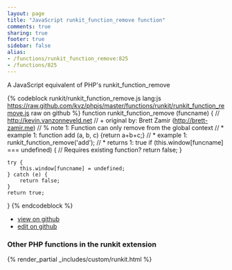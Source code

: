 ```yaml
---
layout: page
title: "JavaScript runkit_function_remove function"
comments: true
sharing: true
footer: true
sidebar: false
alias:
- /functions/runkit_function_remove:825
- /functions/825
---
```

<!-- Generated by Rakefile:build -->
A JavaScript equivalent of PHP's runkit_function_remove

{% codeblock runkit/runkit_function_remove.js lang:js https://raw.github.com/kvz/phpjs/master/functions/runkit/runkit_function_remove.js raw on github %}
function runkit_function_remove (funcname) {
    // http://kevin.vanzonneveld.net
    // +   original by: Brett Zamir (http://brett-zamir.me)
    // %          note 1: Function can only remove from the global context
    // *     example 1: function add (a, b, c) {return a+b+c;}
    // *     example 1: runkit_function_remove('add');
    // *     returns 1: true
    if (this.window[funcname] === undefined) { // Requires existing function?
        return false;
    }

    try {
        this.window[funcname] = undefined;
    } catch (e) {
        return false;
    }
    return true;
}
{% endcodeblock %}

 - [view on github](https://github.com/kvz/phpjs/blob/master/functions/runkit/runkit_function_remove.js)
 - [edit on github](https://github.com/kvz/phpjs/edit/master/functions/runkit/runkit_function_remove.js)

### Other PHP functions in the runkit extension
{% render_partial _includes/custom/runkit.html %}
